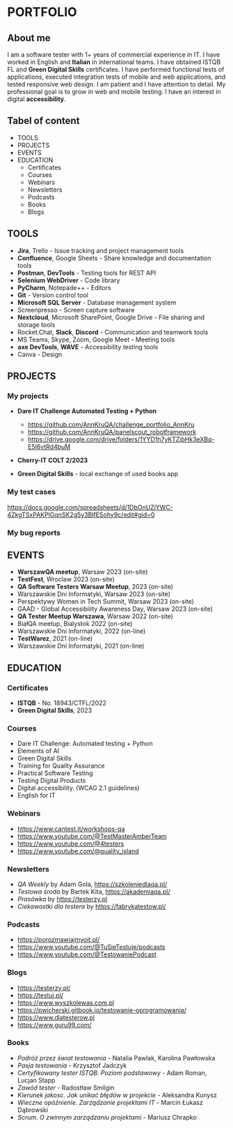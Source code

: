 # PORTFOLIO

## About me

I am a software tester with 1+ years of commercial experience in IT. I have worked in English and **Italian** in international teams. I have obtained ISTQB FL and **Green Digital Skills** certificates. I have performed functional tests of applications, executed integration tests of mobile and web applications, and tested responsive web design. I am patient and I have attention to detail. My professional goal is to grow in web and mobile testing. I have an interest in digital **accessibility**.

## Tabel of content

* TOOLS
* PROJECTS
* EVENTS
* EDUCATION
  * Certificates
  * Courses
  * Webinars
  * Newsletters
  * Podcasts
  * Books
  * Blogs

## TOOLS

* **Jira**, Trello - Issue tracking and project management tools
* **Confluence**, Google Sheets - Share knowledge and documentation tools
* **Postman**, **DevTools** - Testing tools for REST API
* **Selenium WebDriver** - Code library
* **PyCharm**, Notepade++ - Editors
* **Git** - Version control tool
* **Microsoft SQL Server** - Database management system
* Screenpresso - Screen capture software
* **Nextcloud**, Microsoft SharePoint, Google Drive - File sharing and storage tools
* Rocket.Chat, **Slack**, **Discord** - Communication and teamwork tools
* MS Teams, Skype, Zoom, Google Meet - Meeting tools
* **axe DevTools**, **WAVE** - Accessibility testing tools
* Canva - Design


## PROJECTS

### My projects

* **Dare IT Challenge Automated Testing + Python**
  * https://github.com/AnnKruQA/challenge_portfolio_AnnKru
  * https://github.com/AnnKruQA/panelscout_robotframework
  * https://drive.google.com/drive/folders/1YYD1h7yKTZjbHk3eXBq-E5l6vtRd4buM
  
* **Cherry-IT COLT 2/2023**
  
* **Green Digital Skills** - local exchange of used books app


### My test cases

https://docs.google.com/spreadsheets/d/1DbOnUZiYWC-4ZkgTSxPAKPlGqnSK2g5y3BlfESohy9c/edit#gid=0

### My bug reports


## EVENTS

* **WarszawQA meetup**, Warsaw 2023 (on-site)
* **TestFest**, Wroclaw 2023 (on-site)
* **QA Software Testers Warsaw Meetup**, 2023 (on-site)
* Warszawskie Dni Informatyki, Warsaw 2023 (on-site)
* Perspektywy Women in Tech Summit, Warsaw 2023 (on-site)
* GAAD - Global Accessibility Awareness Day, Warsaw 2023 (on-site)
* **QA Tester Meetup Warszawa**, Warsaw 2022 (on-site)
* BiałQA meetup, Bialystok 2022 (on-site)
* Warszawskie Dni Informatyki, 2022 (on-line)
* **TestWarez**, 2021 (on-line)
* Warszawskie Dni Informatyki, 2021 (on-line)

## EDUCATION

### Certificates

* **ISTQB** - No. 18943/CTFL/2022
* **Green Digital Skills**, 2023

### Courses

* Dare IT Challenge: Automated testing + Python
* Elements of AI
* Green Digital Skills
* Training for Quality Assurance
* Practical Software Testing
* Testing Digital Products
* Digital accessibility. (WCAG 2.1 guidelines)
* English for IT

### Webinars

* https://www.cantest.it/workshops-qa
* https://www.youtube.com/@TestMasterAmberTeam
* https://www.youtube.com/@4testers
* https://www.youtube.com/@quality_island

### Newsletters

* *QA Weekly* by Adam Gola, https://szkoleniedlaqa.pl/
* *Testowa środa* by Bartek Kita, https://akademiaqa.pl/
* *Prasówka* by https://testerzy.pl
* *Ciekawostki dla testera* by https://fabrykatestow.pl/

### Podcasts

* https://porozmawiajmyoit.pl/
* https://www.youtube.com/@TuSieTestuje/podcasts
* https://www.youtube.com/@TestowaniePodcast

### Blogs

* https://testerzy.pl/
* https://testuj.pl/
* https://www.wyszkolewas.com.pl
* https://pwicherski.gitbook.io/testowanie-oprogramowania/
* https://www.dlatesterow.pl
* https://www.guru99.com/

### Books

* *Podróż przez świat testowania* - Natalia Pawlak, Karolina Pawłowska
* *Pasja testowania* - Krzysztof Jadczyk
* *Certyfikowany tester ISTQB. Poziom podstawowy* - Adam Roman, Lucjan Stapp
* *Zawód tester* - Radostław Smilgin
* *Kierunek jakosc. Jak unikać błędów w projekcie* - Aleksandra Kunysz
* *Wieczne opóźnienie. Zarządzanie projektami IT* - Marcin Łukasz Dąbrowski
* *Scrum. O zwinnym zarządzaniu projektami* - Mariusz Chrapko
 
